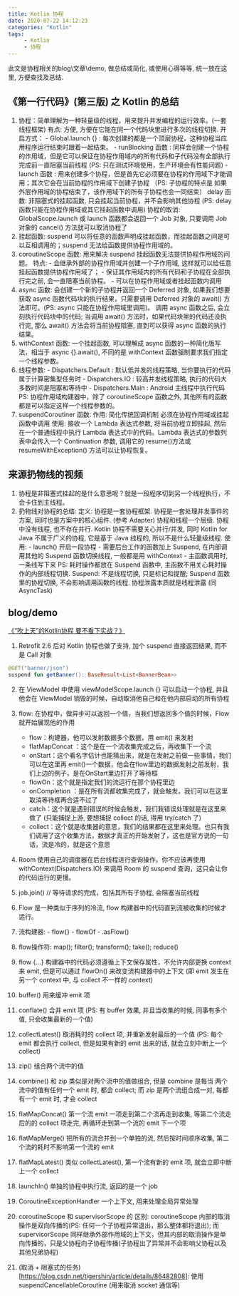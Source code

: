 ```yaml
---
title: Kotlin 协程
date: 2020-07-22 14:12:23
categories: "Kotlin"
tags:
     - Kotlin
     - 协程
---
```


此文是协程相关的blog\文章\demo, 做总结或简化, 或使用心得等等, 统一放在这里, 方便查找及总结.

<!-- more -->

## 《第一行代码》(第三版) 之 Kotlin 的总结

1. 协程：简单理解为一种轻量级的线程，用来提升并发编程的运行效率。(一套线程框架)
        有点: 方便, 方便在它能在同一个代码块里进行多次的线程切换.
        开启方式：
                - Global.launch {} : 每次创建的都是一个顶层协程，这种协程当应用程序运行结束时跟着一起结束。
                - runBlocking 函数 : 同样会创建一个协程的作用域，但是它可以保证在协程作用域内的所有代码和子代码没有全部执行完成前一直阻塞当前线程 (PS: 只在测试环境使用，生产环境会有性能问题)
                - launch 函数 : 用来创建多个协程，但是首先它必须要在协程的作用域下才能调用；其次它会在当前协程的作用域下创建子协程 （PS: 子协程的特点是 如果外层作用域的协程结束了，该作用域下的所有子协程也会一同结束）
        delay 函数: 非阻塞式的挂起函数, 只会挂起当前协程，并不会影响其他协程 (PS: delay 函数只能在协程作用域或其它挂起函数中调用)
        协程的取消: GlobalScope.launch 或 launch 函数都会返回一个 Job 对象, 只要调用 Job 对象的 cancel() 方法就可以取消协程了
2. 挂起函数: suspend
        可以将任意的函数声明成挂起函数，而挂起函数之间是可以互相调用的；suspend 无法给函数提供协程作用域的。
3. coroutineScope 函数: 用来解决 suspend 挂起函数无法提供协程作用域的问题。
        特点: - 会继承外部的协程作用域并创建一个子作用域, 这样就可以给任意挂起函数提供协程作用域了；
             - 保证其作用域内的所有代码和子协程在全部执行完之前, 会一直阻塞当前协程。
             - 可以在协程作用域或者挂起函数内调用
4. async 函数: 会创建一个新的子协程并返回一个 Deferred 对象, 如果我们想要获取 async 函数代码块的执行结果，只需要调用 Deferred 对象的 await() 方法即可。(PS: async 只能在协程作用域里调用)。
        调用 async 函数之后, 会立刻执行代码块中的代码; 当调用 await() 方法时，如果代码块里的代码还没执行完, 那么 await() 方法会将当前协程阻塞, 直到可以获得 async 函数的执行结果。
5. withContext 函数: 一个挂起函数, 可以理解成 async 函数的一种简化版写法，相当于 async {}.await(), 不同的是 withContext 函数强制要求我们指定一个线程参数。
6. 线程参数:
        - Dispatchers.Default : 默认低并发的线程策略, 当你要执行的代码属于计算密集型任务时
        - Dispatchers.IO : 较高并发线程策略, 执行的代码大多数时间是阻塞和等待中
        - Dispatchers.Main : Android 主线程中执行代码
        PS: 协程作用域构建器中，除了 coroutineScope 函数之外, 其他所有的函数都是可以指定这样一个线程参数的。
7. suspendCoroutiner 函数:
        作用: 简化传统回调机制
        必须在协程作用域或挂起函数中调用
        使用: 接收一个 Lambda 表达式参数, 将当前协程立即挂起, 然后在一个普通线程中执行 Lambda 表达式中的代码。Lambda 表达式的参数列表中会传入一个 Continuation 参数, 调用它的 resume()方法或 resumeWithException() 方法可以让协程恢复。

## 来源扔物线的视频

1. 协程是非阻塞式挂起的是什么意思呢？就是一段程序切到另一个线程执行，不会卡住到主线程。
2. 扔物线对协程的总结:
        定义: 协程是一套协程框架.
              协程是一套处理并发事件的方案, 同时也是方案中的核心组件. (参考 Adapter)
              协程和线程一个层级.
              协程中没有线程, 也不存在并行.
              Kotlin 协程不需要关心并行/并发, 同时 Kotlin for Java 不属于广义的协程, 它是基于 Java 线程的, 所以不是什么轻量级线程.
        使用: - launch() 开启一段协程
             - 需要后台工作的函数加上 Suspend, 在内部调用其他的 Suspend 函数切换线程, 一般都是用 withContext
             - 主函数调用时, 一条线写下来
             PS: 耗时操作都放在 Suspend 函数中, 主函数不用关心耗时操作的内部线程切换.
        Suspend: 不是线程切换, 只是标记和提醒; Suspend 函数里的协程切换, 不会影响调用函数的线程.
        协程泄露本质就是线程泄露 (同 AsyncTask)

## blog/demo

[《“吹上天”的Kotlin协程 要不看下实战？》](https://mp.weixin.qq.com/s?__biz=MzAxMTI4MTkwNQ==&mid=2650829957&idx=1&sn=d3beb0bf0a0473a176735ec0569dbdae&chksm=80b7a01bb7c0290d64d660878370a63e674a1239e2f372f20cefa0a792208c28f8d88769acf9&scene=21#wechat_redirect)

1. Retrofit 2.6 后对 Kotlin 协程也做了支持, 加个 suspend 直接返回结果, 而不是 Call 对象

```kotlin
@GET("banner/json")
suspend fun getBanner(): BaseResult<List<BannerBean>>
```

2. 在 ViewModel 中使用 viewModelScope.launch {} 可以启动一个协程, 并且他会在 ViewModel 销毁的时候，自动取消他自己和在他内部启动的所有协程

3. flow: 在协程中，做异步可以返回一个值，当我们想返回多个值的时候，Flow就开始展现他的作用

    - flow：构建器，他可以发射数据多个数据，用 emit() 来发射
    - flatMapConcat ：这个是在一个流收集完成之后，再收集下一个流
    - onStart：这个看名字估计也能猜出来，就是在发射之前做一些事情，我们可以在这里再 emit()一个数据，他会在flow里边的数据发射之前发射，我们上边的例子，是在OnStart里边打开了等待框
    - flowOn：这个就是指定我们的流运行在那个协程里边
    - onCompletion ：是在所有流都收集完成了，就会触发，我们可以在这里取消等待框再合适不过了
    - catch：这个就是遇到错误的时候会触发，我们我错误处理就是在这里来做了 (只能捕捉上游, 要想捕捉 collect 的话, 得用 try/catch 了)
    - collect：这个就是收集器的意思，我们的结果都在这里来处理。也只有我们调用了这个收集方法，数据才真正的开始发射了，这也是官方说的一句话，流是冷的，就是这个意思

4. Room 使用自己的调度器在后台线程进行查询操作。你不应该再使用 withContext(Dispatchers.IO) 来调用 Room 的 suspend 查询，这只会让你的代码运行的更慢。

5. job.join() // 等待请求的完成，包括其所有子协程, 会阻塞当前线程

6. Flow 是一种类似于序列的冷流, flow 构建器中的代码直到流被收集的时候才运行。

7. 流构建器: - flow{}
            - flowOf
            - .asFlow()

8. flow操作符: map(); filter(); transform(); take(); reduce()

9. flow {...} 构建器中的代码必须遵循上下文保存属性，不允许内部更换 context 来 emit, 但是可以通过 flowOn() 来改变流构建器中的上下文 (即 emit 发生在另一个 context 中, 与 collect 不一样的 context)

10. buffer() 用来缓冲 emit 项

11. conflate() 合并 emit 项  (PS: 有 buffer 效果, 并且当收集的时候, 同事有多个值, 只会收集最新的一个值)

12. collectLatest() 取消耗时的 collect 项, 并重新发射最后的一个值 (PS: 每个 emit 都会执行 collect, 但是如果有新的 emit 出来的话, 就会立刻中断上一个 collect)

13. zip() 组合两个流中的值

14. combine() 和 zip 类似是对两个流中的值做组合, 但是 combine 是每当 两个流中的值有任何一个 emit 时, 都会 collect; 而 zip 是两个流组合成一对, 每都有一个 emit 时, 才会 collect

15. flatMapConcat() 第一个流 emit 一项走到第二个流再走到收集, 等第二个流走后的的 collect 项走完, 再循环走到第一个流的 emit 下一个项

16. flatMapMerge() 把所有的流合并到一个单独的流, 然后按时间顺序收集, 第二个流的耗时不影响第一个流的 emit

17. flatMapLatest() 类似 collectLatest(), 第一个流有新的 emit 项, 就会立即中断上一个 collect

18. launchIn() 单独的协程中执行流, 返回的是一个 job

19. CoroutineExceptionHandler 一个上下文, 用来处理全局异常处理

20. coroutineScope 和 supervisorScope 的 区别: coroutineScope 内部的取消操作是双向传播的(PS: 任何一个子协程异常退出，那么整体都将退出); 而 supervisorScope 同样继承外部作用域的上下文，但其内部的取消操作是单向传播的，只是父协程向子协程传播(子协程出了异常并不会影响父协程以及其他兄弟协程)

21. (取消 + 阻塞式的任务)[https://blog.csdn.net/tigershin/article/details/86482808]: 使用suspendCancellableCoroutine (用来取消 socket 通信等)
